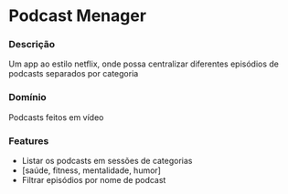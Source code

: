 # Podcast Menager

### Descrição
Um app ao estilo netflix, onde possa centralizar diferentes episódios de podcasts separados por categoria

### Domínio
Podcasts feitos em vídeo

### Features
- Listar os podcasts em sessões de categorias
 - [saúde, fitness, mentalidade, humor]
- Filtrar episódios por nome de podcast